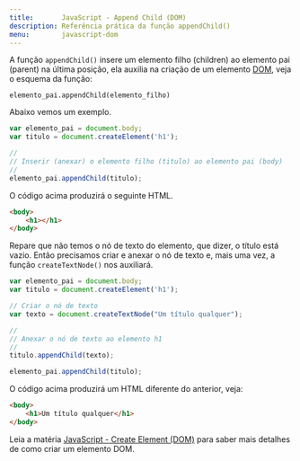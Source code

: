 ```yaml
---
title:       JavaScript - Append Child (DOM)
description: Referência prática da função appendChild()
menu:        javascript-dom
---
```


A função `appendChild()` insere um elemento filho (children) ao elemento pai (parent) na última posição, ela auxilia 
na criação de um elemento [DOM](/javascript/dom/), veja o esquema da função:

    elemento_pai.appendChild(elemento_filho)

Abaixo vemos um exemplo.

```javascript
var elemento_pai = document.body;
var titulo = document.createElement('h1');

//
// Inserir (anexar) o elemento filho (titulo) ao elemento pai (body)
//
elemento_pai.appendChild(titulo);
```

O código acima produzirá o seguinte HTML.

```html
<body>
    <h1></h1>
</body>
```

Repare que não temos o nó de texto do elemento, que dizer, o título está vazio. Então precisamos criar e anexar o nó de
texto e,  mais uma vez, a função `createTextNode()` nos auxiliará.

```javascript
var elemento_pai = document.body;
var titulo = document.createElement('h1');

// Criar o nó de texto
var texto = document.createTextNode("Um título qualquer");

//
// Anexar o nó de texto ao elemento h1
//
titulo.appendChild(texto);

elemento_pai.appendChild(titulo);
```

O código acima produzirá um HTML diferente do anterior, veja:

```html
<body>
    <h1>Um título qualquer</h1>
</body>
```

Leia a matéria [JavaScript - Create Element (DOM)](/javascript/dom-create-element/) para saber mais detalhes de como 
criar um elemento DOM.
